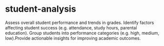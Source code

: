 # student-analysis
Assess overall student performance and trends in grades. Identify factors affecting student success (e.g. attendance, study hours, parental education). Group students into performance categories (e.g. high, medium, low).Provide actionable insights for improving academic outcomes.
